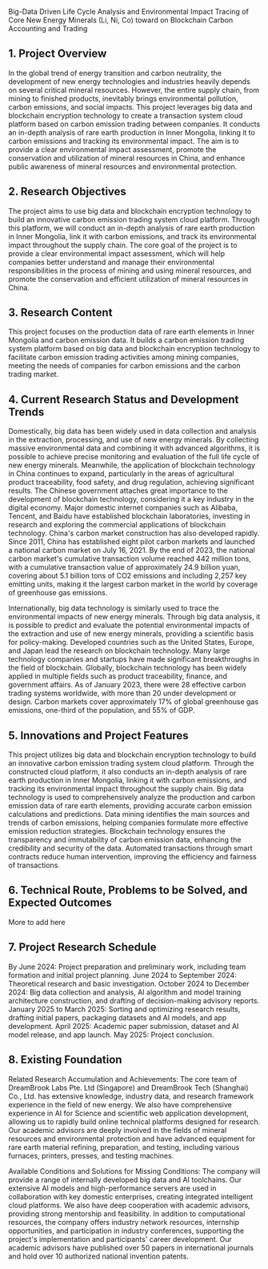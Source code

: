 Big-Data Driven Life Cycle Analysis and Environmental Impact Tracing of Core New Energy Minerals (Li, Ni, Co) toward on Blockchain Carbon Accounting and Trading

## 1. Project Overview 

In the global trend of energy transition and carbon neutrality, the development of new energy technologies and industries heavily depends on several critical mineral resources. However, the entire supply chain, from mining to finished products, inevitably brings environmental pollution, carbon emissions, and social impacts. 
This project leverages big data and blockchain encryption technology to create a transaction system cloud platform based on carbon emission trading between companies. It conducts an in-depth analysis of rare earth production in Inner Mongolia, linking it to carbon emissions and tracking its environmental impact. The aim is to provide a clear environmental impact assessment, promote the conservation and utilization of mineral resources in China, and enhance public awareness of mineral resources and environmental protection.

## 2. Research Objectives

The project aims to use big data and blockchain encryption technology to build an innovative carbon emission trading system cloud platform. Through this platform, we will conduct an in-depth analysis of rare earth production in Inner Mongolia, link it with carbon emissions, and track its environmental impact throughout the supply chain. The core goal of the project is to provide a clear environmental impact assessment, which will help companies better understand and manage their environmental responsibilities in the process of mining and using mineral resources, and promote the conservation and efficient utilization of mineral resources in China.

## 3. Research Content

This project focuses on the production data of rare earth elements in Inner Mongolia and carbon emission data. It builds a carbon emission trading system platform based on big data and blockchain encryption technology to facilitate carbon emission trading activities among mining companies, meeting the needs of companies for carbon emissions and the carbon trading market.

## 4. Current Research Status and Development Trends

Domestically, big data has been widely used in data collection and analysis in the extraction, processing, and use of new energy minerals. By collecting massive environmental data and combining it with advanced algorithms, it is possible to achieve precise monitoring and evaluation of the full life cycle of new energy minerals. Meanwhile, the application of blockchain technology in China continues to expand, particularly in the areas of agricultural product traceability, food safety, and drug regulation, achieving significant results. The Chinese government attaches great importance to the development of blockchain technology, considering it a key industry in the digital economy. Major domestic internet companies such as Alibaba, Tencent, and Baidu have established blockchain laboratories, investing in research and exploring the commercial applications of blockchain technology. China's carbon market construction has also developed rapidly. Since 2011, China has established eight pilot carbon markets and launched a national carbon market on July 16, 2021. By the end of 2023, the national carbon market's cumulative transaction volume reached 442 million tons, with a cumulative transaction value of approximately 24.9 billion yuan, covering about 5.1 billion tons of CO2 emissions and including 2,257 key emitting units, making it the largest carbon market in the world by coverage of greenhouse gas emissions.

Internationally, big data technology is similarly used to trace the environmental impacts of new energy minerals. Through big data analysis, it is possible to predict and evaluate the potential environmental impacts of the extraction and use of new energy minerals, providing a scientific basis for policy-making. Developed countries such as the United States, Europe, and Japan lead the research on blockchain technology. Many large technology companies and startups have made significant breakthroughs in the field of blockchain. Globally, blockchain technology has been widely applied in multiple fields such as product traceability, finance, and government affairs. As of January 2023, there were 28 effective carbon trading systems worldwide, with more than 20 under development or design. Carbon markets cover approximately 17% of global greenhouse gas emissions, one-third of the population, and 55% of GDP.

## 5. Innovations and Project Features

This project utilizes big data and blockchain encryption technology to build an innovative carbon emission trading system cloud platform. Through the constructed cloud platform, it also conducts an in-depth analysis of rare earth production in Inner Mongolia, linking it with carbon emissions, and tracking its environmental impact throughout the supply chain. Big data technology is used to comprehensively analyze the production and carbon emission data of rare earth elements, providing accurate carbon emission calculations and predictions. Data mining identifies the main sources and trends of carbon emissions, helping companies formulate more effective emission reduction strategies. Blockchain technology ensures the transparency and immutability of carbon emission data, enhancing the credibility and security of the data. Automated transactions through smart contracts reduce human intervention, improving the efficiency and fairness of transactions.

## 6. Technical Route, Problems to be Solved, and Expected Outcomes

More to add here

## 7. Project Research Schedule

By June 2024: Project preparation and preliminary work, including team formation and initial project planning.
June 2024 to September 2024: Theoretical research and basic investigation.
October 2024 to December 2024: Big data collection and analysis, AI algorithm and model training architecture construction, and drafting of decision-making advisory reports.
January 2025 to March 2025: Sorting and optimizing research results, drafting initial papers, packaging datasets and AI models, and app development.
April 2025: Academic paper submission, dataset and AI model release, and app launch.
May 2025: Project conclusion.

## 8. Existing Foundation

Related Research Accumulation and Achievements: The core team of DreamBrook Labs Pte. Ltd (Singapore) and DreamBrook Tech (Shanghai) Co., Ltd. has extensive knowledge, industry data, and research framework experience in the field of new energy. We also have comprehensive experience in AI for Science and scientific web application development, allowing us to rapidly build online technical platforms designed for research. Our academic advisors are deeply involved in the fields of mineral resources and environmental protection and have advanced equipment for rare earth material refining, preparation, and testing, including various furnaces, printers, presses, and testing machines.

Available Conditions and Solutions for Missing Conditions: The company will provide a range of internally developed big data and AI toolchains. Our extensive AI models and high-performance servers are used in collaboration with key domestic enterprises, creating integrated intelligent cloud platforms. We also have deep cooperation with academic advisors, providing strong mentorship and feasibility. In addition to computational resources, the company offers industry network resources, internship opportunities, and participation in industry conferences, supporting the project's implementation and participants' career development. Our academic advisors have published over 50 papers in international journals and hold over 10 authorized national invention patents.
